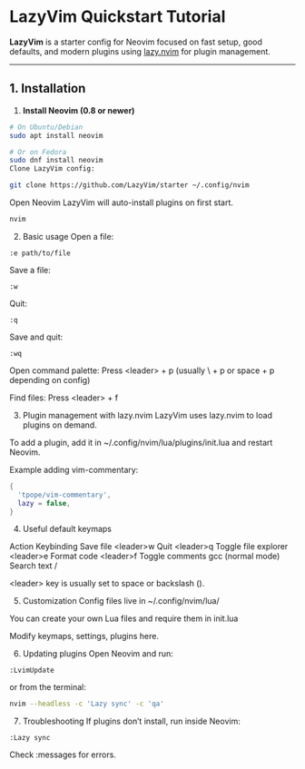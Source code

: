 # LazyVim Quickstart Tutorial

**LazyVim** is a starter config for Neovim focused on fast setup, good defaults, and modern plugins using [lazy.nvim](https://github.com/folke/lazy.nvim) for plugin management.

---

## 1. Installation

1. **Install Neovim (0.8 or newer)**

```bash
# On Ubuntu/Debian
sudo apt install neovim

# Or on Fedora
sudo dnf install neovim
Clone LazyVim config:
```

```bash
git clone https://github.com/LazyVim/starter ~/.config/nvim
```

Open Neovim
LazyVim will auto-install plugins on first start.

```bash
nvim
```

2. Basic usage
Open a file:

```vim
:e path/to/file
```

Save a file:
```vim
:w
```

Quit:

```vim
:q
```

Save and quit:

```vim
:wq
```

Open command palette:
Press \<leader\> + p (usually \ + p or space + p depending on config)

Find files:
Press \<leader\> + f

3. Plugin management with lazy.nvim
LazyVim uses lazy.nvim to load plugins on demand.

To add a plugin, add it in ~/.config/nvim/lua/plugins/init.lua and restart Neovim.

Example adding vim-commentary:

```lua
{
  'tpope/vim-commentary',
  lazy = false,
}
```

4. Useful default keymaps

Action	Keybinding
Save file	\<leader\>w
Quit	\<leader\>q
Toggle file explorer	\<leader\>e
Format code	\<leader\>f
Toggle comments	gcc (normal mode)
Search text	/

\<leader\> key is usually set to space or backslash (\).

5. Customization
Config files live in ~/.config/nvim/lua/

You can create your own Lua files and require them in init.lua

Modify keymaps, settings, plugins here.

6. Updating plugins
Open Neovim and run:

```vim
:LvimUpdate
```

or from the terminal:

```bash
nvim --headless -c 'Lazy sync' -c 'qa'
```

7. Troubleshooting
If plugins don’t install, run inside Neovim:

```vim
:Lazy sync
```

Check :messages for errors.